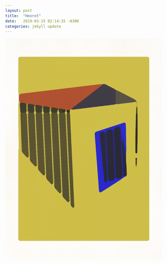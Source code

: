 ```yaml
---
layout: post
title:  "Heorot"
date:   2019-03-15 02:14:35 -0300
categories: jekyll update
---
```


![heorot](assets/img/home.png)
